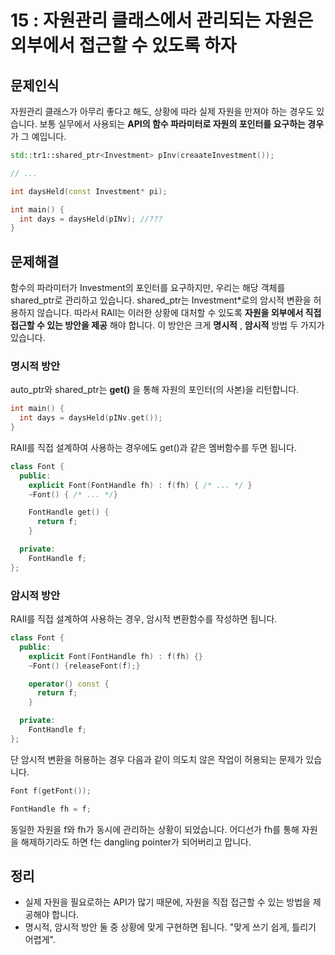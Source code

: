 # 15 : 자원관리 클래스에서 관리되는 자원은 외부에서 접근할 수 있도록 하자

## 문제인식

자원관리 클래스가 아무리 좋다고 해도, 상황에 따라 실제 자원을 만져야 하는 경우도 있습니다.
보통 실무에서 사용되는 **API의 함수 파라미터로 자원의 포인터를 요구하는 경우** 가 그 예입니다.

```c++
std::tr1::shared_ptr<Investment> pInv(creaateInvestment());

// ...

int daysHeld(const Investment* pi);

int main() {
  int days = daysHeld(pINv); //???
}
```

## 문제해결

함수의 파라미터가 Investment의 포인터를 요구하지만, 우리는 해당 객체를 shared_ptr로 관리하고 있습니다.
shared_ptr<Investment>는 Investment*로의 암시적 변환을 허용하지 않습니다.
따라서 RAII는 이러한 상황에 대처할 수 있도록 **자원을 외부에서 직접 접근할 수 있는 방안을 제공** 해야 합니다.
이 방안은 크게 **명시적** , **암시적** 방법 두 가지가 있습니다.

### 명시적 방안

auto_ptr와 shared_ptr는 **get()** 을 통해 자원의 포인터(의 사본)을 리턴합니다.

```c++
int main() {
  int days = daysHeld(pINv.get());
}
```

RAII를 직접 설계하여 사용하는 경우에도 get()과 같은 멤버함수를 두면 됩니다.

```c++
class Font {
  public:
    explicit Font(FontHandle fh) : f(fh) { /* ... */ }
    ~Font() { /* ... */}

    FontHandle get() {
      return f;
    }

  private:
    FontHandle f;
};
```

### 암시적 방안

RAII를 직접 설계하여 사용하는 경우, 암시적 변환함수를 작성하면 됩니다.

```c++
class Font {
  public:
    explicit Font(FontHandle fh) : f(fh) {}
    ~Font() {releaseFont(f);}

    operator() const {
      return f;
    }

  private:
    FontHandle f;
};
```

단 암시적 변환을 허용하는 경우 다음과 같이 의도치 않은 작업이 허용되는 문제가 있습니다.

```c++
Font f(getFont());

FontHandle fh = f;
```

동일한 자원을 f와 fh가 동시에 관리하는 상황이 되었습니다.
어디선가 fh를 통해 자원을 해제하기라도 하면 f는 dangling pointer가 되어버리고 맙니다.

## 정리

- 실제 자원을 필요로하는 API가 많기 때문에, 자원을 직접 접근할 수 있는 방법을 제공해야 합니다.
- 명시적, 암시적 방안 둘 중 상황에 맞게 구현하면 됩니다. "맞게 쓰기 쉽게, 틀리기 어렵게".

